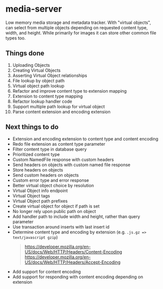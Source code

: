 # media-server
Low memory media storage and metadata tracker.
With "virtual objects", can select from multiple objects depending on requested content type, width, and height.
While primarily for images it can store other common file types too.

## Things done

1. Uploading Objects
2. Creating Virtual Objects
3. Asserting Virtual Object relationships
4. File lookup by object path
5. Virtual object path lookup
6. Refactor and improve content type to extension mapping
7. Extension to content type mapping
8. Refactor lookup handler code
9. Support multiple path lookup for virtual object
10. Parse content extension and encoding extension

## Next things to do

* Extension and encoding extension to content type and content encoding
* Redo file extension as content type parameter
* Filter content type in database query
* Prioritized content type
* Custom NamedFile response with custom headers
* Send headers on objects with custom named file response
* Store headers on objects
* Send custom headers on objects
* Custom error type and error response
* Better virtual object choice by resolution
* Virtual Object info endpoint
* Virtual Object tags
* Virtual Object path prefixes
* Create virtual object for object if path is set
* No longer rely upon public path on object
* Add handler path to include width and height, rather than query parameter
* Use transaction around inserts with last insert id
* Determine content type and encoding by extension (e.g. `.js.gz => text/javascript gzip`)
    > https://developer.mozilla.org/en-US/docs/Web/HTTP/Headers/Content-Encoding
    > https://developer.mozilla.org/en-US/docs/Web/HTTP/Headers/Accept-Encoding
* Add support for content encoding
* Add support for responding with content encoding depending on extension

